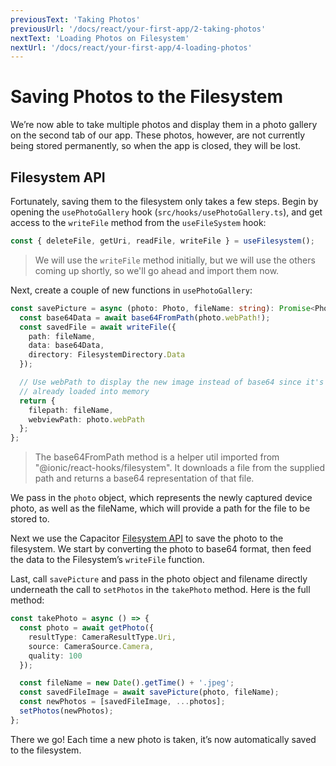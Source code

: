```yaml
---
previousText: 'Taking Photos'
previousUrl: '/docs/react/your-first-app/2-taking-photos'
nextText: 'Loading Photos on Filesystem'
nextUrl: '/docs/react/your-first-app/4-loading-photos'
---
```


# Saving Photos to the Filesystem

We’re now able to take multiple photos and display them in a photo gallery on the second tab of our app. These photos, however, are not currently being stored permanently, so when the app is closed, they will be lost.

## Filesystem API

Fortunately, saving them to the filesystem only takes a few steps. Begin by opening the `usePhotoGallery` hook (`src/hooks/usePhotoGallery.ts`), and get access to the `writeFile` method from the `useFileSystem` hook:

```typescript
const { deleteFile, getUri, readFile, writeFile } = useFilesystem();
```

> We will use the `writeFile` method initially, but we will use the others coming up shortly, so we'll go ahead and import them now.

Next, create a couple of new functions in `usePhotoGallery`:

```typescript
const savePicture = async (photo: Photo, fileName: string): Promise<Photo> => {
  const base64Data = await base64FromPath(photo.webPath!);
  const savedFile = await writeFile({
    path: fileName,
    data: base64Data,
    directory: FilesystemDirectory.Data
  });

  // Use webPath to display the new image instead of base64 since it's
  // already loaded into memory
  return {
    filepath: fileName,
    webviewPath: photo.webPath
  };
};
```

> The base64FromPath method is a helper util imported from "@ionic/react-hooks/filesystem". It downloads a file from the supplied path and returns a base64 representation of that file.

We pass in the `photo` object, which represents the newly captured device photo, as well as the fileName, which will provide a path for the file to be stored to.

Next we use the Capacitor [Filesystem API](https://capacitor.ionicframework.com/docs/apis/filesystem) to save the photo to the filesystem. We start by converting the photo to base64 format, then feed the data to the Filesystem’s `writeFile` function.

Last, call `savePicture` and pass in the photo object and filename directly underneath the call to `setPhotos` in the `takePhoto` method. Here is the full method:

```typescript
const takePhoto = async () => {
  const photo = await getPhoto({
    resultType: CameraResultType.Uri,
    source: CameraSource.Camera,
    quality: 100
  });

  const fileName = new Date().getTime() + '.jpeg';
  const savedFileImage = await savePicture(photo, fileName);
  const newPhotos = [savedFileImage, ...photos];
  setPhotos(newPhotos);
};
```

There we go! Each time a new photo is taken, it’s now automatically saved to the filesystem.
